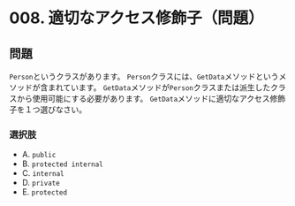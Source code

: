 # 008. 適切なアクセス修飾子（問題）

## 問題

`Person`というクラスがあります。
`Person`クラスには、`GetData`メソッドというメソッドが含まれています。
`GetData`メソッドが`Person`クラスまたは派生したクラスから使用可能にする必要があります。
`GetData`メソッドに適切なアクセス修飾子を１つ選びなさい。

### 選択肢

* A. `public`
* B. `protected internal`
* C. `internal`
* D. `private`
* E. `protected`
